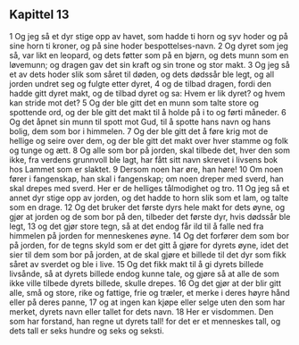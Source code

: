 ## Kapittel 13

1 Og jeg så et dyr stige opp av havet, som hadde ti horn og syv hoder og på sine horn ti kroner, og på sine hoder bespottelses-navn.
2 Og dyret som jeg så, var likt en leopard, og dets føtter som på en bjørn, og dets munn som en løvemunn; og dragen gav det sin kraft og sin trone og stor makt.
3 Og jeg så et av dets hoder slik som såret til døden, og dets dødssår ble legt, og all jorden undret seg og fulgte etter dyret,
4 og de tilbad dragen, fordi den hadde gitt dyret makt, og de tilbad dyret og sa: Hvem er lik dyret? og hvem kan stride mot det?
5 Og der ble gitt det en munn som talte store og spottende ord, og der ble gitt det makt til å holde på i to og førti måneder.
6 Og det åpnet sin munn til spott mot Gud, til å spotte hans navn og hans bolig, dem som bor i himmelen.
7 Og der ble gitt det å føre krig mot de hellige og seire over dem, og der ble gitt det makt over hver stamme og folk og tunge og ætt.
8 Og alle som bor på jorden, skal tilbede det, hver den som ikke, fra verdens grunnvoll ble lagt, har fått sitt navn skrevet i livsens bok hos Lammet som er slaktet.
9 Dersom noen har øre, han høre!
10 Om noen fører i fangenskap, han skal i fangenskap; om noen dreper med sverd, han skal drepes med sverd. Her er de helliges tålmodighet og tro.
11 Og jeg så et annet dyr stige opp av jorden, og det hadde to horn slik som et lam, og talte som en drage.
12 Og det bruker det første dyrs hele makt for dets øyne, og gjør at jorden og de som bor på den, tilbeder det første dyr, hvis dødssår ble legt,
13 og det gjør store tegn, så at det endog får ild til å falle ned fra himmelen på jorden for menneskenes øyne.
14 Og det forfører dem som bor på jorden, for de tegns skyld som er det gitt å gjøre for dyrets øyne, idet det sier til dem som bor på jorden, at de skal gjøre et billede til det dyr som fikk såret av sverdet og ble i live.
15 Og det fikk makt til å gi dyrets billede livsånde, så at dyrets billede endog kunne tale, og gjøre så at alle de som ikke ville tilbede dyrets billede, skulle drepes.
16 Og det gjør at der blir gitt alle, små og store, rike og fattige, frie og træler, et merke i deres høyre hånd eller på deres panne,
17 og at ingen kan kjøpe eller selge uten den som har merket, dyrets navn eller tallet for dets navn.
18 Her er visdommen. Den som har forstand, han regne ut dyrets tall! for det er et menneskes tall, og dets tall er seks hundre og seks og seksti.
